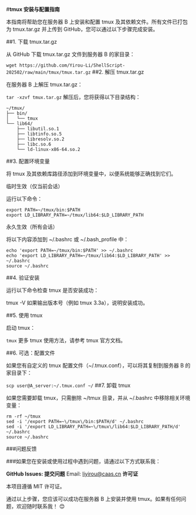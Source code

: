 #**tmux 安装与配置指南**

本指南将帮助您在服务器 B 上安装和配置 tmux 及其依赖文件。所有文件已打包为 tmux.tar.gz 并上传到 GitHub，您可以通过以下步骤完成安装。

##1. 下载 tmux.tar.gz

从 GitHub 下载 tmux.tar.gz 文件到服务器 B 的家目录：

`wget https://github.com/Yirou-Li/ShellScript-202502/raw/main/tmux/tmux.tar.gz`
##2. 解压 tmux.tar.gz

在服务器 B 上解压 tmux.tar.gz：

`tar -xzvf tmux.tar.gz`
解压后，您将获得以下目录结构：
```
~/tmux/
├── bin/
│   └── tmux
└── lib64/
    ├── libutil.so.1
    ├── libtinfo.so.5
    ├── libresolv.so.2
    ├── libc.so.6
    └── ld-linux-x86-64.so.2
```
##3. 配置环境变量

将 tmux 及其依赖库路径添加到环境变量中，以便系统能够正确找到它们。

临时生效（仅当前会话）

运行以下命令：
```
export PATH=~/tmux/bin:$PATH
export LD_LIBRARY_PATH=~/tmux/lib64:$LD_LIBRARY_PATH
```
永久生效（所有会话）

将以下内容添加到 ~/.bashrc 或 ~/.bash_profile 中：
```
echo 'export PATH=~/tmux/bin:$PATH' >> ~/.bashrc
echo 'export LD_LIBRARY_PATH=~/tmux/lib64:$LD_LIBRARY_PATH' >> ~/.bashrc
source ~/.bashrc
```
##4. 验证安装

运行以下命令检查 tmux 是否安装成功：

tmux -V
如果输出版本号（例如 tmux 3.3a），说明安装成功。

##5. 使用 tmux

启动 tmux：

`tmux`
更多 tmux 使用方法，请参考 tmux 官方文档。

##6. 可选：配置文件

如果您有自定义的 tmux 配置文件（~/.tmux.conf），可以将其复制到服务器 B 的家目录下：

`scp user@A_server:~/.tmux.conf ~/`
##7. 卸载 tmux

如果您需要卸载 tmux，只需删除 ~/tmux 目录，并从 ~/.bashrc 中移除相关环境变量：
```
rm -rf ~/tmux
sed -i '/export PATH=~\/tmux\/bin:$PATH/d' ~/.bashrc
sed -i '/export LD_LIBRARY_PATH=~\/tmux\/lib64:$LD_LIBRARY_PATH/d' ~/.bashrc
source ~/.bashrc
```
###问题反馈

###如果您在安装或使用过程中遇到问题，请通过以下方式联系我：

**GitHub Issues: 提交问题**
Email: liyirou@caas.cn
**许可证**

本项目遵循 MIT 许可证。

通过以上步骤，您应该可以成功在服务器 B 上安装并使用 tmux。如果有任何问题，欢迎随时联系我！ 😊
